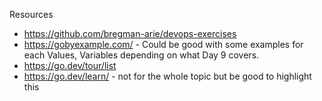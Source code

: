 


Resources 

- https://github.com/bregman-arie/devops-exercises
- https://gobyexample.com/ - Could be good with some examples for each Values, Variables depending on what Day 9 covers.
- https://go.dev/tour/list
- https://go.dev/learn/ - not for the whole topic but be good to highlight this 
